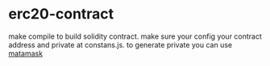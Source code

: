 # erc20-contract

make compile to build solidity contract.
make sure your config your contract address and private at constans.js.
to generate private you can use [matamask](https://metamask.io/)